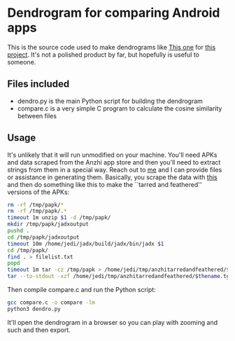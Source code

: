 
# Dendrogram for comparing Android apps

This is the source code used to make dendrograms like [This one](anzhiandbuiltins.png) for [this
project](https://github.com/jedcrandall/protectingatriskusers).  It's not a
polished product by far, but hopefully is useful to someone.

## Files included

- dendro.py is the main Python script for building the dendrogram 
- compare.c is a very simple C program to calculate the cosine similarity between files

## Usage

It's unlikely that it will run unmodified on your machine.  You'll need APKs
and data scraped from the Anzhi app store and then you'll need to extract
strings from them in a special way.  Reach out to
[me](https://jedcrandall.github.io/) and I can provide files or assistance in
generating them.  Basically, you scrape the data with
[this](https://github.com/zgkom/anzhi_apk_download) and then do something like
this to make the ``tarred and feathered'' versions of the APKs:

```bash
rm -rf /tmp/papk/*
rm -rf /tmp/papk/.*
timeout 1m unzip $1 -d /tmp/papk/
mkdir /tmp/papk/jadxoutput
pushd .
cd /tmp/papk/jadxoutput
timeout 10m /home/jedi/jadx/build/jadx/bin/jadx $1
cd /tmp/papk/
find . > filelist.txt
popd
timeout 1m tar -cz /tmp/papk > /home/jedi/tmp/anzhitarredandfeathered/$thename.tgz
tar --to-stdout -xzf /home/jedi/tmp/anzhitarredandfeathered/$thename.tgz | strings -n 10 | tr -cd [:alpha:] > /home/jedi/tmp/anzhitarredandfeathered/$thename.tgz.txt
```

Then compile compare.c and run the Python script:

```bash
gcc compare.c -o compare -lm
python3 dendro.py
```

It'll open the dendrogram in a browser so you can play with zooming and such
and then export.

